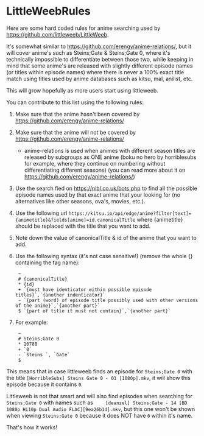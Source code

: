 # LittleWeebRules
Here are some hard coded rules for anime searching used by https://github.com/littleweeb/LittleWeeb.

It's somewhat similar to https://github.com/erengy/anime-relations/, but it will cover anime's such as Steins;Gate & Steins;Gate 0, where it's technically impossible to differentiate between those two, while keeping in mind that some anime's are released with slightly different episode names (or titles within episode names) where there is never a 100% exact title match using titles used by anime databases such as kitsu, mal, anilist, etc. 

This will grow hopefully as more users start using littleweeb.

You can contribute to this list using the following rules:

1. Make sure that the anime hasn't been covered by https://github.com/erengy/anime-relations/
2. Make sure that the anime will not be covered by https://github.com/erengy/anime-relations/
    - anime-relations is used when animes with different season titles are released by subgroups as ONE anime (boku no hero by horriblesubs for example, where they continue on numbering without differentiating different seasons) (you can read more about it on https://github.com/erengy/anime-relations/)
 
3. Use the search fied on https://nibl.co.uk/bots.php to find all the possible episode names used by that exact anime that your looking for (no alternatives like other seasons, ova's, movies, etc.).

4. Use the following url `https://kitsu.io/api/edge/anime?filter[text]={animetitle}&fields[anime]=id,canonicalTitle` where {animetitle} should be replaced with the title that you want to add.

5. Note down the value of canonicalTitle & id of the anime that you want to add.

6. Use the following syntax (it's not case sensitive!) (remove the whole {} containing the tag name):

        ~
        # {canonicalTitle}
        * {id}
        + `{must have identicator within possible episode titles}`,`{another indenticator}`
        - `{part (word) of episode title possibly used with other versions of the anime}`,`{another part}`
        $ `{part of title it must not contain}`,`{another part}`
    
7. For example:

        ~
        # Steins;Gate 0
        * 10788
        + `0`
        - `Steins `, `Gate`
        $
    
This means that in case littleweeb finds an episode for `Steins;Gate 0` with the title `[HorribleSubs] Steins Gate 0 - 01 [1080p].mkv`, it will show this episode because it contains `0`.

Littleweeb is not that smart and will also find episodes when searching for `Steins;Gate 0` with names such as `	[deanzel] Steins;Gate - 14 [BD 1080p Hi10p Dual Audio FLAC][9ea26b1d].mkv`, but this one won't be shown when viewing `Steins;Gate 0` because it does NOT have ` 0 ` within it's name. 

That's how it works!


